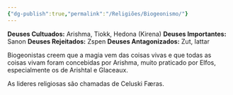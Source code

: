 ```yaml
---
{"dg-publish":true,"permalink":"/Religiões/Biogeonismo/"}
---
```


 __Deuses Cultuados:__ Arishma, Tiokk, Hedona (Kirena)
 __Deuses Importantes:__ Sanon
 __Deuses Rejeitados:__ Zspen
 __Deuses Antagonizados:__ Zut, Iattar

Biogeonistas creem que a magia vem das coisas vivas e que todas as coisas vivam foram concebidas por Arishma, muito praticado por Elfos, especialmente os de Arishtal e Glaceaux. 

As lideres religiosas são chamadas de Celuski Færas.